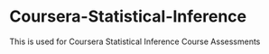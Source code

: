 # Coursera-Statistical-Inference
This is used for Coursera Statistical Inference Course Assessments
